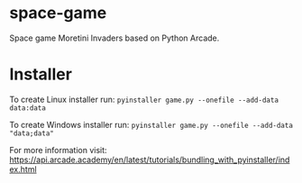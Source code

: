 # space-game
Space game Moretini Invaders based on Python Arcade.

# Installer
To create Linux installer run:
`pyinstaller game.py --onefile --add-data data:data`

To create Windows installer run:
`pyinstaller game.py --onefile --add-data "data;data"`

For more information visit:
https://api.arcade.academy/en/latest/tutorials/bundling_with_pyinstaller/index.html
